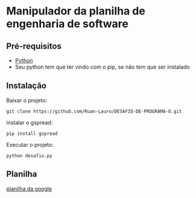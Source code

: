# Manipulador da planilha de engenharia de software

## Pré-requisitos
- [Python](https://www.python.org/downloads/)
- Seu python tem que ter vindo com o pip, se não tem que ser instalado

## Instalação
Baixar o projeto:
```
git clone https://github.com/Ruan-Lauro/DESAFIO-DE-PROGRAMA-O.git
```
instalar o gspread:
```
pip install gspread
```
Executar o projeto:
```
python desafio.py
```
## Planilha
[planilha da google](https://docs.google.com/spreadsheets/d/1Mx7dL15850KsZirob7D37QfIlSR4KPrZwToi6MDAEkA/edit?usp=sharing)
